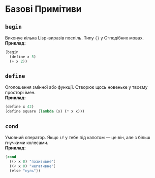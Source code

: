 # Базові Примітиви

## `begin`  
Виконує кілька Lisp-виразів поспіль. Типу `{}` у C-подібних мовах.  
**Приклад:**

```lisp
(begin  
  (define x 5)  
  (+ x 2))
```

## `define`  
Оголошення змінної або функції. Створює щось новеньке у твоєму просторі імен.  
**Приклад:**

```lisp
(define x 42)  
(define square (lambda (x) (* x x)))
```

## `cond`  
Умовний оператор. Якщо `if` у тебе під капотом — це він, але з більш гнучкими колесами.  
**Приклад:**

```lisp
(cond  
  ((> x 0) "позитивне")  
  ((< x 0) "негативне")  
  (else "нуль"))
```
